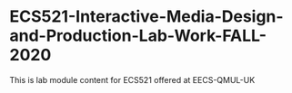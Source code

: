 # ECS521-Interactive-Media-Design-and-Production-Lab-Work-FALL-2020
This is lab module content for ECS521 offered at EECS-QMUL-UK
